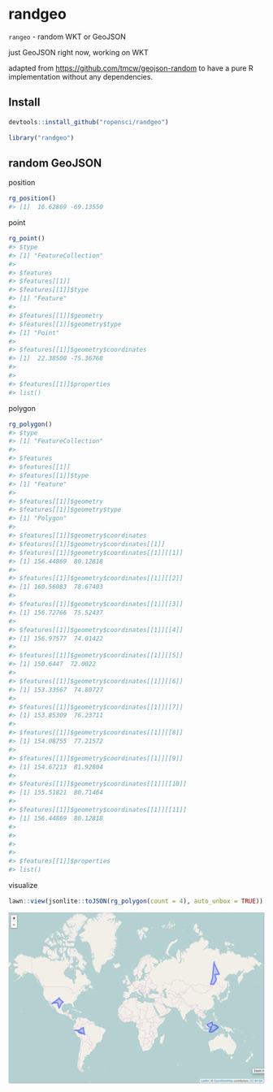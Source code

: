 randgeo
=======



`rangeo` - random WKT or GeoJSON

just GeoJSON right now, working on WKT

adapted from <https://github.com/tmcw/geojson-random> to have a pure R
implementation without any dependencies.

## Install


```r
devtools::install_github("ropensci/randgeo")
```


```r
library("randgeo")
```

## random GeoJSON

position


```r
rg_position()
#> [1]  16.62869 -69.13550
```

point


```r
rg_point()
#> $type
#> [1] "FeatureCollection"
#> 
#> $features
#> $features[[1]]
#> $features[[1]]$type
#> [1] "Feature"
#> 
#> $features[[1]]$geometry
#> $features[[1]]$geometry$type
#> [1] "Point"
#> 
#> $features[[1]]$geometry$coordinates
#> [1]  22.38500 -75.36768
#> 
#> 
#> $features[[1]]$properties
#> list()
```

polygon


```r
rg_polygon()
#> $type
#> [1] "FeatureCollection"
#> 
#> $features
#> $features[[1]]
#> $features[[1]]$type
#> [1] "Feature"
#> 
#> $features[[1]]$geometry
#> $features[[1]]$geometry$type
#> [1] "Polygon"
#> 
#> $features[[1]]$geometry$coordinates
#> $features[[1]]$geometry$coordinates[[1]]
#> $features[[1]]$geometry$coordinates[[1]][[1]]
#> [1] 156.44869  80.12818
#> 
#> $features[[1]]$geometry$coordinates[[1]][[2]]
#> [1] 160.56083  78.67403
#> 
#> $features[[1]]$geometry$coordinates[[1]][[3]]
#> [1] 156.72766  75.52437
#> 
#> $features[[1]]$geometry$coordinates[[1]][[4]]
#> [1] 156.97577  74.01422
#> 
#> $features[[1]]$geometry$coordinates[[1]][[5]]
#> [1] 150.6447  72.0022
#> 
#> $features[[1]]$geometry$coordinates[[1]][[6]]
#> [1] 153.33567  74.80727
#> 
#> $features[[1]]$geometry$coordinates[[1]][[7]]
#> [1] 153.85309  76.23711
#> 
#> $features[[1]]$geometry$coordinates[[1]][[8]]
#> [1] 154.08755  77.21572
#> 
#> $features[[1]]$geometry$coordinates[[1]][[9]]
#> [1] 154.67213  81.92804
#> 
#> $features[[1]]$geometry$coordinates[[1]][[10]]
#> [1] 155.51821  80.71464
#> 
#> $features[[1]]$geometry$coordinates[[1]][[11]]
#> [1] 156.44869  80.12818
#> 
#> 
#> 
#> 
#> $features[[1]]$properties
#> list()
```

visualize


```r
lawn::view(jsonlite::toJSON(rg_polygon(count = 4), auto_unbox = TRUE))
```

![map](inst/img/plot.png)

